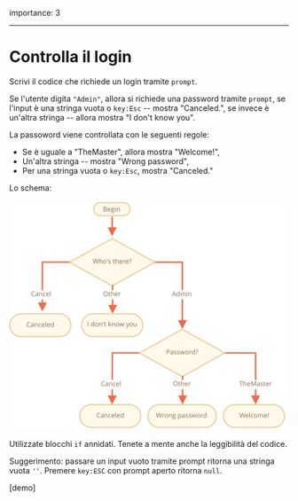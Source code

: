 importance: 3

---

# Controlla il login

Scrivi il codice che richiede un login tramite `prompt`.

Se l'utente digita `"Admin"`, allora si richiede una password tramite `prompt`, se l'input è una stringa vuota o `key:Esc` -- mostra "Canceled.", se invece è un'altra stringa -- allora mostra "I don't know you".

La passoword viene controllata con le seguenti regole:

- Se è uguale a "TheMaster", allora mostra "Welcome!",
- Un'altra stringa -- mostra "Wrong password",
- Per una stringa vuota o `key:Esc`, mostra "Canceled."

Lo schema:

![](ifelse_task.svg)

Utilizzate blocchi `if` annidati. Tenete a mente anche la leggibilità del codice.

Suggerimento: passare un input vuoto tramite prompt ritorna una stringa vuota `''`. Premere `key:ESC` con prompt aperto ritorna `null`.

[demo]
